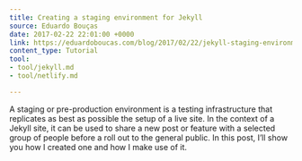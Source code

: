 ```yaml
---
title: Creating a staging environment for Jekyll
source: Eduardo Bouças
date: 2017-02-22 22:01:00 +0000
link: https://eduardoboucas.com/blog/2017/02/22/jekyll-staging-environment.html
content_type: Tutorial
tool:
- tool/jekyll.md
- tool/netlify.md

---
```

A staging or pre-production environment is a testing infrastructure that replicates as best as possible the setup of a live site. In the context of a Jekyll site, it can be used to share a new post or feature with a selected group of people before a roll out to the general public. In this post, I’ll show you how I created one and how I make use of it.






